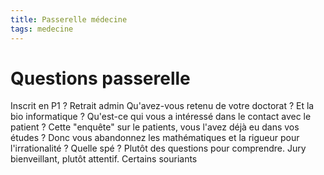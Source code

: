 ```yaml
---
title: Passerelle médecine
tags: medecine
---
```

# Questions passerelle

Inscrit en P1 ? Retrait admin Qu\'avez-vous retenu de votre doctorat ?
Et la bio informatique ? Qu\'est-ce qui vous a intéressé dans le contact
avec le patient ? Cette \"enquête\" sur le patients, vous l\'avez déjà
eu dans vos études ? Donc vous abandonnez les mathématiques et la
rigueur pour l\'irrationalité ? Quelle spé ? Plutôt des questions pour
comprendre. Jury bienveillant, plutôt attentif. Certains souriants
